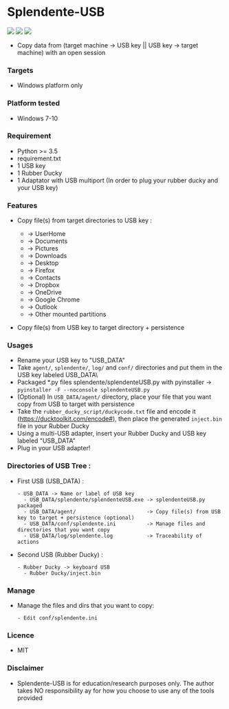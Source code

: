 # Splendente-USB

![](https://img.shields.io/badge/Python-3.6-blue.svg)
![](https://img.shields.io/badge/Version-1.0-green.svg)
![](https://img.shields.io/badge/Licence-MIT-red.svg)

- Copy data from (target machine -> USB key || USB key -> target machine) with an open session

### Targets
- Windows platform only

### Platform tested
- Windows 7-10

### Requirement
- Python >= 3.5
- requirement.txt
- 1 USB key
- 1 Rubber Ducky
- 1 Adaptator with USB multiport (In order to plug your rubber ducky and your USB key)

### Features
- Copy file(s) from target directories to USB key : 
  - -> UserHome
  - -> Documents 
  - -> Pictures
  - -> Downloads
  - -> Desktop
  - -> Firefox
  - -> Contacts
  - -> Dropbox
  - -> OneDrive
  - -> Google Chrome
  - -> Outlook
  - -> Other mounted partitions 
  
- Copy file(s) from USB key to target directory + persistence

### Usages
- Rename your USB key to "USB_DATA"
- Take `agent/`, `splendente/`, `log/` and `conf/` directories and put them in the USB key labeled USB_DATA\
- Packaged \*.py files  splendente/splendenteUSB.py with pyinstaller -> `pyinstaller -F --noconsole splendenteUSB.py`
- (Optional) In `USB_DATA/agent/` directory, place your file that you want copy from USB to target with persistence
- Take the `rubber_ducky_script/duckycode.txt` file and encode it (https://ducktoolkit.com/encode#), then place the generated `inject.bin` file in your Rubber Ducky
- Using a multi-USB adapter, insert your Rubber Ducky and USB key labeled "USB_DATA"
- Plug in your USB adapter!

### Directories of USB Tree :
- First USB (USB_DATA) :
  ```
  - USB_DATA -> Name or label of USB key
    - USB_DATA/splendente/splendenteUSB.exe -> splendenteUSB.py packaged
    - USB_DATA/agent/                       -> Copy file(s) from USB key to target + persistence (optional)
    - USB_DATA/conf/splendente.ini          -> Manage files and directories that you want copy
    - USB_DATA/log/splendente.log           -> Traceability of actions
   ```
    
- Second USB (Rubber Ducky) :
  ```
  - Rubber Ducky -> keyboard USB
    - Rubber Ducky/inject.bin
  ```
    
### Manage 
- Manage the files and dirs that you want to copy:
  ```
  - Edit conf/splendente.ini
  ```

### Licence
- MIT

### Disclaimer
- Splendente-USB is for education/research purposes only. The author takes NO responsibility ay for how you choose to use any of the tools provided
